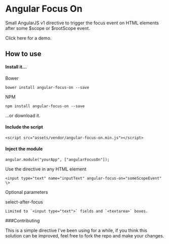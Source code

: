 # Angular Focus On
Small AngularJS v1 directive to trigger the focus event on HTML elements after some $scope or $rootScope event.

Click here for a demo.

## How to use
#### Install it...

Bower

    bower install angular-focus-on --save

NPM

    npm install angular-focus-on --save
    
...or download it.
    
#### Include the script

    <script src="assets/vendor/angular-focus-on.min.js"></script>

#### Inject the module

`angular.module("yourApp", ["angularFocusOn"]);`

Use the directive in any HTML element

`<input type="text" name="inputText" angular-focus-on="someScopeEvent" \>`

Optional parameters

select-after-focus

    Limited to `<input type="text">` fields and `<textarea>` boxes.

###Contributing

This is a simple directive I've been using for a while, if you think this solution can be improved, feel free to fork the repo and make your changes.